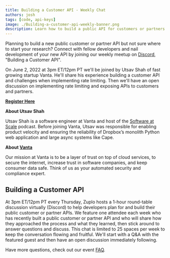 ```yaml
---
title: Building a Customer API - Weekly Chat
authors: josh
tags: [code, api-keys]
image: ./Building-a-customer-api-weekly-banner.png
description: Learn how to build a public API for customers or partners
---
```


Planning to build a new public customer or partner API but not sure where to start your research? Connect with fellow developers and nail development of your new API by joining our weekly meetup on [Discord](https://zuplo.link/3sJq0DV), "Building a Customer API".

On June 2, 2022 at 3pm ET/12pm PT we'll be joined by Utsav Shah of fast growing startup Vanta. He'll share his experience building a customer API and challenges when implementing rate limiting. Then we'll have an open discussion on implementing rate limiting and exposing APIs to customers and partners.

**[Register Here](https://zuplo.link/3sJq0DV)**

**About Utsav Shah**

Utsav Shah is a software engineer at Vanta and host of the [Software at Scale](https://www.softwareatscale.dev/) podcast. Before joining Vanta, Utsav was responsible for enabling product velocity and ensuring the reliability of Dropbox’s monolith Python web application and large async systems like Cape.

**About [Vanta](https://www.vanta.com)**

Our mission at Vanta is to be a layer of trust on top of cloud services, to secure the internet, increase trust in software companies, and keep consumer data safe. Think of us as your automated security and compliance expert.

## Building a Customer API

At 3pm ET/12pm PT every Thursday, Zuplo hosts a 1-hour round-table discussion virtually (Discord) to help developers plan for and build their public customer or partner APIs. We feature one attendee each week who has recently built a public customer or partner API and who will share how they approached the process and what they learned, then stick around to answer questions and discuss. This chat is limited to 25 spaces per week to keep the conversation flowing and fruitful. We'll start with a Q&A with the featured guest and then have an open discussion immediately following.

Have more questions, check out our event [FAQ](https://zuplo.notion.site/Building-a-Customer-API-Weekly-Chat-hosted-by-Zuplo-cfa5d37dfbcc4683a0bd12c400d5df35).
